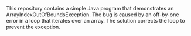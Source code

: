 This repository contains a simple Java program that demonstrates an ArrayIndexOutOfBoundsException. The bug is caused by an off-by-one error in a loop that iterates over an array.  The solution corrects the loop to prevent the exception.